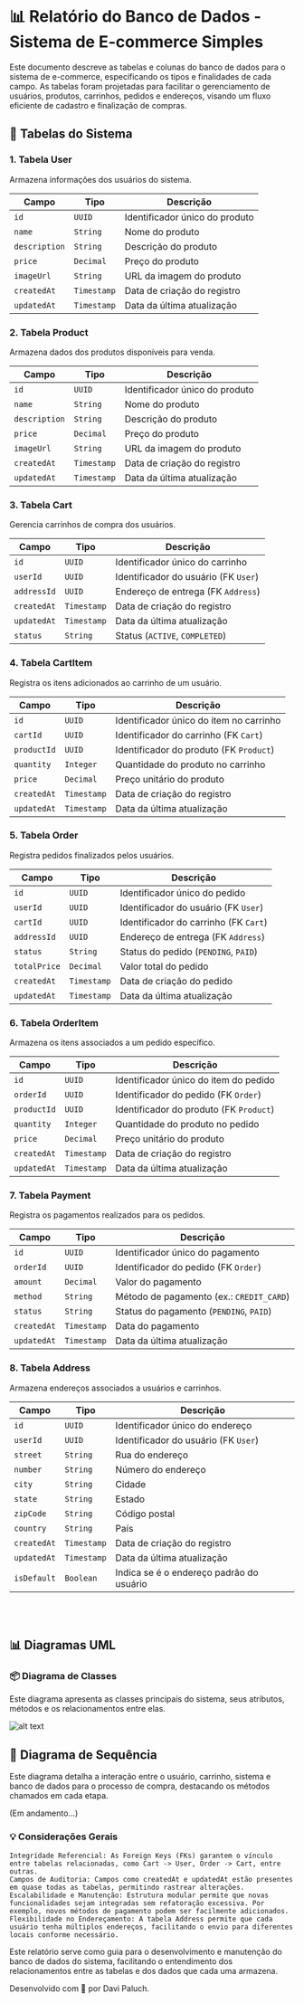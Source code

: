 # 📊 Relatório do Banco de Dados - Sistema de E-commerce Simples

Este documento descreve as tabelas e colunas do banco de dados para o sistema de e-commerce, especificando os tipos e finalidades de cada campo. As tabelas foram projetadas para facilitar o gerenciamento de usuários, produtos, carrinhos, pedidos e endereços, visando um fluxo eficiente de cadastro e finalização de compras.

## 📁 Tabelas do Sistema

### 1. Tabela User

Armazena informações dos usuários do sistema.

<table><thead><tr><th>Campo</th><th>Tipo</th><th>Descrição</th></tr></thead><tbody><tr><td><code>id</code></td><td><code>UUID</code></td><td>Identificador único do produto</td></tr><tr><td><code>name</code></td><td><code>String</code></td><td>Nome do produto</td></tr><tr><td><code>description</code></td><td><code>String</code></td><td>Descrição do produto</td></tr><tr><td><code>price</code></td><td><code>Decimal</code></td><td>Preço do produto</td></tr><tr><td><code>imageUrl</code></td><td><code>String</code></td><td>URL da imagem do produto</td></tr><tr><td><code>createdAt</code></td><td><code>Timestamp</code></td><td>Data de criação do registro</td></tr><tr><td><code>updatedAt</code></td><td><code>Timestamp</code></td><td>Data da última atualização</td></tr></tbody></table>

### 2. Tabela Product

Armazena dados dos produtos disponíveis para venda.
<table><thead><tr><th>Campo</th><th>Tipo</th><th>Descrição</th></tr></thead><tbody><tr><td><code>id</code></td><td><code>UUID</code></td><td>Identificador único do produto</td></tr><tr><td><code>name</code></td><td><code>String</code></td><td>Nome do produto</td></tr><tr><td><code>description</code></td><td><code>String</code></td><td>Descrição do produto</td></tr><tr><td><code>price</code></td><td><code>Decimal</code></td><td>Preço do produto</td></tr><tr><td><code>imageUrl</code></td><td><code>String</code></td><td>URL da imagem do produto</td></tr><tr><td><code>createdAt</code></td><td><code>Timestamp</code></td><td>Data de criação do registro</td></tr><tr><td><code>updatedAt</code></td><td><code>Timestamp</code></td><td>Data da última atualização</td></tr></tbody></table>

### 3. Tabela Cart

Gerencia carrinhos de compra dos usuários.
<table><thead><tr><th>Campo</th><th>Tipo</th><th>Descrição</th></tr></thead><tbody><tr><td><code>id</code></td><td><code>UUID</code></td><td>Identificador único do carrinho</td></tr><tr><td><code>userId</code></td><td><code>UUID</code></td><td>Identificador do usuário (FK <code>User</code>)</td></tr><tr><td><code>addressId</code></td><td><code>UUID</code></td><td>Endereço de entrega (FK <code>Address</code>)</td></tr><tr><td><code>createdAt</code></td><td><code>Timestamp</code></td><td>Data de criação do registro</td></tr><tr><td><code>updatedAt</code></td><td><code>Timestamp</code></td><td>Data da última atualização</td></tr><tr><td><code>status</code></td><td><code>String</code></td><td>Status (<code>ACTIVE</code>, <code>COMPLETED</code>)</td></tr></tbody></table>

### 4. Tabela CartItem

Registra os itens adicionados ao carrinho de um usuário.
<table><thead><tr><th>Campo</th><th>Tipo</th><th>Descrição</th></tr></thead><tbody><tr><td><code>id</code></td><td><code>UUID</code></td><td>Identificador único do item no carrinho</td></tr><tr><td><code>cartId</code></td><td><code>UUID</code></td><td>Identificador do carrinho (FK <code>Cart</code>)</td></tr><tr><td><code>productId</code></td><td><code>UUID</code></td><td>Identificador do produto (FK <code>Product</code>)</td></tr><tr><td><code>quantity</code></td><td><code>Integer</code></td><td>Quantidade do produto no carrinho</td></tr><tr><td><code>price</code></td><td><code>Decimal</code></td><td>Preço unitário do produto</td></tr><tr><td><code>createdAt</code></td><td><code>Timestamp</code></td><td>Data de criação do registro</td></tr><tr><td><code>updatedAt</code></td><td><code>Timestamp</code></td><td>Data da última atualização</td></tr></tbody></table>

### 5. Tabela Order

Registra pedidos finalizados pelos usuários.
<table><thead><tr><th>Campo</th><th>Tipo</th><th>Descrição</th></tr></thead><tbody><tr><td><code>id</code></td><td><code>UUID</code></td><td>Identificador único do pedido</td></tr><tr><td><code>userId</code></td><td><code>UUID</code></td><td>Identificador do usuário (FK <code>User</code>)</td></tr><tr><td><code>cartId</code></td><td><code>UUID</code></td><td>Identificador do carrinho (FK <code>Cart</code>)</td></tr><tr><td><code>addressId</code></td><td><code>UUID</code></td><td>Endereço de entrega (FK <code>Address</code>)</td></tr><tr><td><code>status</code></td><td><code>String</code></td><td>Status do pedido (<code>PENDING</code>, <code>PAID</code>)</td></tr><tr><td><code>totalPrice</code></td><td><code>Decimal</code></td><td>Valor total do pedido</td></tr><tr><td><code>createdAt</code></td><td><code>Timestamp</code></td><td>Data de criação do pedido</td></tr><tr><td><code>updatedAt</code></td><td><code>Timestamp</code></td><td>Data da última atualização</td></tr></tbody></table>

### 6. Tabela OrderItem

Armazena os itens associados a um pedido específico.
<table><thead><tr><th>Campo</th><th>Tipo</th><th>Descrição</th></tr></thead><tbody><tr><td><code>id</code></td><td><code>UUID</code></td><td>Identificador único do item do pedido</td></tr><tr><td><code>orderId</code></td><td><code>UUID</code></td><td>Identificador do pedido (FK <code>Order</code>)</td></tr><tr><td><code>productId</code></td><td><code>UUID</code></td><td>Identificador do produto (FK <code>Product</code>)</td></tr><tr><td><code>quantity</code></td><td><code>Integer</code></td><td>Quantidade do produto no pedido</td></tr><tr><td><code>price</code></td><td><code>Decimal</code></td><td>Preço unitário do produto</td></tr><tr><td><code>createdAt</code></td><td><code>Timestamp</code></td><td>Data de criação do registro</td></tr><tr><td><code>updatedAt</code></td><td><code>Timestamp</code></td><td>Data da última atualização</td></tr></tbody></table>

### 7. Tabela Payment

Registra os pagamentos realizados para os pedidos.
<table><thead><tr><th>Campo</th><th>Tipo</th><th>Descrição</th></tr></thead><tbody><tr><td><code>id</code></td><td><code>UUID</code></td><td>Identificador único do pagamento</td></tr><tr><td><code>orderId</code></td><td><code>UUID</code></td><td>Identificador do pedido (FK <code>Order</code>)</td></tr><tr><td><code>amount</code></td><td><code>Decimal</code></td><td>Valor do pagamento</td></tr><tr><td><code>method</code></td><td><code>String</code></td><td>Método de pagamento (ex.: <code>CREDIT_CARD</code>)</td></tr><tr><td><code>status</code></td><td><code>String</code></td><td>Status do pagamento (<code>PENDING</code>, <code>PAID</code>)</td></tr><tr><td><code>createdAt</code></td><td><code>Timestamp</code></td><td>Data do pagamento</td></tr><tr><td><code>updatedAt</code></td><td><code>Timestamp</code></td><td>Data da última atualização</td></tr></tbody></table>

### 8. Tabela Address

Armazena endereços associados a usuários e carrinhos.
<table><thead><tr><th>Campo</th><th>Tipo</th><th>Descrição</th></tr></thead><tbody><tr><td><code>id</code></td><td><code>UUID</code></td><td>Identificador único do endereço</td></tr><tr><td><code>userId</code></td><td><code>UUID</code></td><td>Identificador do usuário (FK <code>User</code>)</td></tr><tr><td><code>street</code></td><td><code>String</code></td><td>Rua do endereço</td></tr><tr><td><code>number</code></td><td><code>String</code></td><td>Número do endereço</td></tr><tr><td><code>city</code></td><td><code>String</code></td><td>Cidade</td></tr><tr><td><code>state</code></td><td><code>String</code></td><td>Estado</td></tr><tr><td><code>zipCode</code></td><td><code>String</code></td><td>Código postal</td></tr><tr><td><code>country</code></td><td><code>String</code></td><td>País</td></tr><tr><td><code>createdAt</code></td><td><code>Timestamp</code></td><td>Data de criação do registro</td></tr><tr><td><code>updatedAt</code></td><td><code>Timestamp</code></td><td>Data da última atualização</td></tr><tr><td><code>isDefault</code></td><td><code>Boolean</code></td><td>Indica se é o endereço padrão do usuário</td></tr></tbody><div></div></table>
<br></br>

## 📊 Diagramas UML

### 📦 Diagrama de Classes

Este diagrama apresenta as classes principais do sistema, seus atributos, métodos e os relacionamentos entre elas.

![alt text](ecommerce-class-diagram-white.png)

## 🔁 Diagrama de Sequência

Este diagrama detalha a interação entre o usuário, carrinho, sistema e banco de dados para o processo de compra, destacando os métodos chamados em cada etapa.

(Em andamento...)

### 💡 Considerações Gerais

    Integridade Referencial: As Foreign Keys (FKs) garantem o vínculo entre tabelas relacionadas, como Cart -> User, Order -> Cart, entre outras.
    Campos de Auditoria: Campos como createdAt e updatedAt estão presentes em quase todas as tabelas, permitindo rastrear alterações.
    Escalabilidade e Manutenção: Estrutura modular permite que novas funcionalidades sejam integradas sem refatoração excessiva. Por exemplo, novos métodos de pagamento podem ser facilmente adicionados.
    Flexibilidade no Endereçamento: A tabela Address permite que cada usuário tenha múltiplos endereços, facilitando o envio para diferentes locais conforme necessário.

Este relatório serve como guia para o desenvolvimento e manutenção do banco de dados do sistema, facilitando o entendimento dos relacionamentos entre as tabelas e dos dados que cada uma armazena.

Desenvolvido com 💙 por Davi Paluch.
